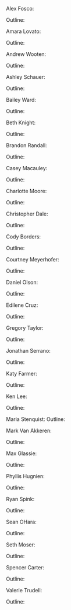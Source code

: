 Alex Fosco:

Outline:


Amara Lovato:

Outline:


Andrew Wooten:

Outline:



Ashley Schauer:

Outline:



Bailey Ward:

Outline:



Beth Knight:

Outline:



Brandon Randall:

Outline:



Casey Macauley:

Outline:



Charlotte Moore:

Outline:



Christopher Dale:

Outline:



Cody Borders:

Outline:



Courtney Meyerhofer:

Outline:




Daniel Olson:

Outline:


Edilene Cruz:

Outline:



Gregory Taylor:

Outline:



Jonathan Serrano:

Outline:



Katy Farmer:

Outline:



Ken Lee:

Outline:



Maria Stenquist: 
Outline:



Mark Van Akkeren:

Outline:



Max Glassie:

Outline:



Phyllis Hugnien:

Outline:



Ryan Spink:

Outline:



Sean OHara:

Outline:



Seth Moser:

Outline:



Spencer Carter:

Outline:



Valerie Trudell:

Outline:



